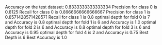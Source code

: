 Accuracy on the test dataset:  0.8333333333333334
Precision for class 0 is  0.8125
Recall for class 0 is  0.8666666666666667
Precision for class 1 is  0.8571428571428571
Recall for class 1 is  0.8
optimal depth for fold 0 is 7 and Accuracy is 0.8
optimal depth for fold 1 is 6 and Accuracy is 1.0
optimal depth for fold 2 is 6 and Accuracy is 0.8
optimal depth for fold 3 is 6 and Accuracy is 0.95
optimal depth for fold 4 is 2 and Accuracy is 0.75
Best Depth is  6
Best Accuracy is  1.0